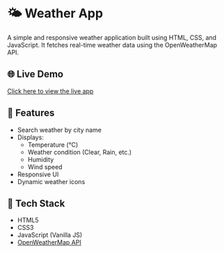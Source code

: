 # 🌤️ Weather App

A simple and responsive weather application built using HTML, CSS, and JavaScript. It fetches real-time weather data using the OpenWeatherMap API.

## 🌐 Live Demo

[Click here to view the live app](https://adorable-nougat-61bd66.netlify.app) 


## 🚀 Features

- Search weather by city name
- Displays:
  - Temperature (°C)
  - Weather condition (Clear, Rain, etc.)
  - Humidity
  - Wind speed
- Responsive UI
- Dynamic weather icons 

## 🔧 Tech Stack

- HTML5
- CSS3
- JavaScript (Vanilla JS)
- [OpenWeatherMap API](https://openweathermap.org/api)

